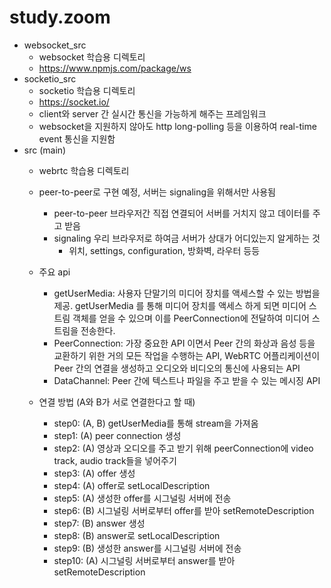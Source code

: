 # study.zoom


- websocket_src
  - websocket 학습용 디렉토리
  - https://www.npmjs.com/package/ws
- socketio_src
  - socketio 학습용 디렉토리
  - https://socket.io/
  - client와 server 간 실시간 통신을 가능하게 해주는 프레임워크
  - websocket을 지원하지 않아도 http long-polling 등을 이용하여 real-time event 통신을 지원함
- src (main)
  - webrtc 학습용 디렉토리
  - peer-to-peer로 구현 예정, 서버는 signaling을 위해서만 사용됨
    - peer-to-peer 브라우저간 직접 연결되어 서버를 거치지 않고 데이터를 주고 받음
    - signaling 우리 브라우저로 하여금 서버가 상대가 어디있는지 알게하는 것
      - 위치, settings, configuration, 방화벽, 라우터 등등
  - 주요 api
    - getUserMedia: 사용자 단말기의 미디어 장치를 액세스할 수 있는 방법을 제공. getUserMedia 를 통해 미디어 장치를 액세스 하게 되면 미디어 스트림 객체를 얻을 수 있으며 이를 PeerConnection에 전달하여 미디어 스트림을 전송한다.
    - PeerConnection: 가장 중요한 API 이면서 Peer 간의 화상과 음성 등을 교환하기 위한 거의 모든 작업을 수행하는 API, WebRTC 어플리케이션이 Peer 간의 연결을 생성하고 오디오와 비디오의 통신에 사용되는 API
    - DataChannel: Peer 간에 텍스트나 파일을 주고 받을 수 있는 메시징 API

  - 연결 방법 (A와 B가 서로 연결한다고 할 때)

    - step0: (A, B) getUserMedia를 통해 stream을 가져옴
    - step1: (A) peer connection 생성
    - step2: (A) 영상과 오디오를 주고 받기 위해 peerConnection에 video track, audio track들을 넣어주기
    - step3: (A) offer 생성
    - step4: (A) offer로 setLocalDescription
    - step5: (A) 생성한 offer를 시그널링 서버에 전송
    - step6: (B) 시그널링 서버로부터 offer를 받아 setRemoteDescription
    - step7: (B) answer 생성
    - step8: (B) answer로 setLocalDescription
    - step9: (B) 생성한 answer를 시그널링 서버에 전송
    - step10: (A) 시그널링 서버로부터 answer를 받아 setRemoteDescription


